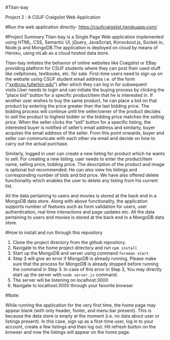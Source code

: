 #Titan-bay 

Project 2 : A CSUF Craigslist Web Application

#Run the web application directly-
https://csufcraigslist.herokuapp.com/

#Project Summary
Titan-bay is a Single Page Web application implemented using HTML, CSS, Semantic UI, jQuery, JavaScript, Konockout.js, Socket.io, Node.js and MongoDB.The application is deployed on cloud by means of Heroku, using mLab as a cloud hosted data store.

Titan-bay imitates the behavior of online websites like Craigslist or EBay providing platform for CSUF students where they can post their used stuff like cellphones, textbooks, etc. for sale. First-time users need to sign up on the website using CSUF student email address i.e. of the form ("xx@csu.fullerton.edu") after which they can log in for subsequent visits.User needs to login and can initiate the buying process by clicking the “place bid” button for a specific product/item that he is interested in. If another user wishes to buy the same product, he can place a bid on that product by entering the price greater than the last bidding price. The bidding process will continue until the seller/owner of the product decides to sell the product to highest bidder or the bidding price matches the selling price. When the seller clicks the “sell” button for a specific listing, the interested buyer is notified of seller’s email address and similarly, buyer acquires the email address of the seller. From this point onwards, buyer and seller can communicate with each other via email and decide on how to carry out the actual purchase. 

Similarly, logged in user can create a new listing for product which he wants to sell. For creating a new listing, user needs to enter the product/item name, selling price, bidding price. The description of the product and image is optional but recommended. He can also view his listings and corresponding number of bids and bid price. We have also offered delete functionality which enables the user to delete any listing from his current list. 

All the data pertaining to users and movies is stored at the back end in a MongoDB data store. Along with above functionality, the application supports number of features such as form validation for users, user authentication, real time interactions and page updates etc. All the data pertaining to users and movies is stored at the back end in a MongoDB data store.


#How to install and run through this repository

1. Clone the project directory from the github repository.
2. Navigate to the home project directory and run `npm install`
3. Start up the MongoDB and server using command `foreman start`
4. Step 3 will give an error if MongoDB is already running. Please make sure that the process for MongoDB is already stopped before running the command in Step 3. In case of this error in Step 3, You may directly start up the server with `node server.js` command.
4. The server will be listening on localhost:3000
5. Navigate to localhost:3000 through your favorite browser

#Note: 

While running the application for the very first time, the home page may appear blank (with only header, footer, and menu bar present). This is because the data store is empty at the moment (i.e. no data about user or listings present).
In this case, sign up as a first-time user, log in to your account, create a few listings and then log out.
Hit refresh button on the browser and now the listings will appear on the home page.
